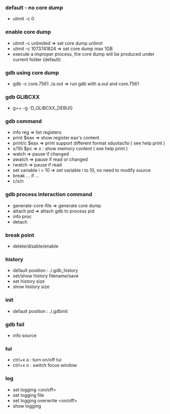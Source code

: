 ### default - no core dump
* ulimit -c 0

### enable core dump
* ulimit -c unlimited  => set core dump unlimit
* ulimit -c 1073741824 => set core dump max 1GB
* execute a improper process, the core dump will be produced under current folder (default)

### gdb using core dump
* gdb -c core.7561 ./a.out => run gdb with a.out and core.7561

### gdb GLIBCXX
* g++ -g -D_GLIBCXX_DEBUG <filename>

### gdb command
* info reg => list registers
* print $eax   => show register eax's content
* print/c $eax => print support different format xduotacfsi ( see help print )
* x/10i $pc    => x : show memory content ( see help print )
* watch => pause if changed
* awatch => pause if read or changed
* rwatch => pause if read
* set variable i = 10 => set variable i to 10, no need to modify source
* break ... if ...
* c/s/n <count>

### gdb process interaction command
* generate-core-file => generate core dump
* attach pid => attach gdb to process pid
* info proc
* detach

### break point
* delete/disable/enable

### history
* default position : ./.gdb_history
* set/show history filename/save
* set history size <n>
* show history size

### init
* default position : ./.gdbinit

### gdb fail
* info source

### tui
* ctrl+x a : turn on/off tui
* ctrl+x o : switch focus window

### log
* set logging <on/off>
* set logging file <filename>
* set logging overwrite <on/off>
* show logging
